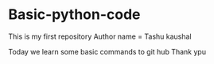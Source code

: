 # Basic-python-code
This is my first repository
Author name = Tashu kaushal

Today we learn some basic commands to git hub
Thank ypu 
